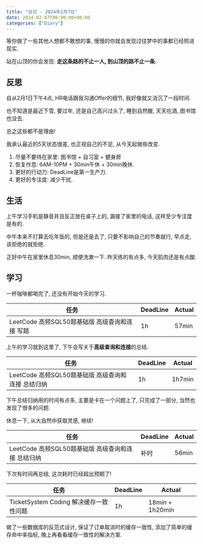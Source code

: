 ```yaml
---
title: "日记 - 2024年2月7日"
date: 2024-02-07T00:00:00+08:00
categories: ["Diary"]
---
```


等你做了一些其他人想都不敢想的事, 慢慢的你就会发现过往梦中的事都已经照进现实.

站在山顶的你会发现: **走这条路的不止一人, 到山顶的路不止一条**.

<!--more-->

## 反思

自从2月1日下午4点, HR电话跟我沟通Offer的细节, 我好像就又消沉了一段时间.

也不知道是最近下雪, 要过年, 还是自己高兴过头了, 睡到自然醒, 天天吃酒, 图书馆也没去.

总之这些都不是理由!

我承认最近的5天状态很差, 也正视自己的不足, 从今天起做些改变.

1. 尽量不要待在家里: 图书馆 + 自习室 + 健身房
2. 恢复作息: 6AM-10PM + 30min午休 + 30min晚休
3. 更好的行动力: DeadLine是第一生产力.
4. 更好的专注度: 减少干扰.

## 生活

上午学习手机是静音并且反正放在桌子上的, 漏接了家里的电话, 这样至少专注度是有的.

中午本来不打算去吃年饭的, 但是还是去了, 只要不影响自己的节奏就行, 早点走, 该拒绝的就拒绝.

正好中午在家里休息30min, 顺便洗漱一下. 昨天练的有点多, 今天肌肉还是有点酸.

## 学习

一杯咖啡都喝完了, 还没有开始今天的学习.

| 任务                                           | DeadLine | Actual |
| ---------------------------------------------- | -------- | ------ |
| LeetCode 高频SQL50题基础版 高级查询和连接 写题 | 1h       | 57min  |

上午的学习就到这里了, 下午会写关于**高级查询和连接**的总结.

| 任务                                               | DeadLine | Actual |
| -------------------------------------------------- | -------- | ------ |
| LeetCode 高频SQL50题基础版 高级查询和连接 总结归纳 | 1h       | 1h7min |

下午总结归纳用的时间有点多, 主要是卡在一个问题上了, 只完成了一部分, 当然也发现了很多的问题.

休息一下, 从大自然中获取灵感, 继续!

| 任务                                               | DeadLine | Actual |
| -------------------------------------------------- | -------- | ------ |
| LeetCode 高频SQL50题基础版 高级查询和连接 总结归纳 | 补时     | 56min  |

下次有时间再总结, 这次耗时已经超出预期了!

| 任务                                   | DeadLine | Actual          |
| -------------------------------------- | -------- | --------------- |
| TicketSystem Coding 解决缓存一致性问题 | 1h       | 18min + 1h20min |

做了一些数据库的反范式设计, 保证了订单取消时的缓存一致性, 添加了简单的缓存命中率指标, 晚上再看看缓存一致性的解决方案.
